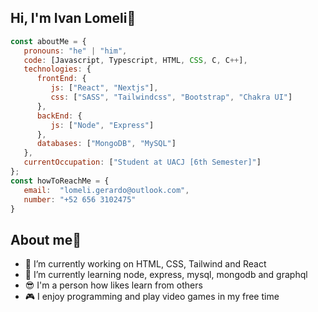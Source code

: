 ## Hi, I'm Ivan Lomeli👋
```javascript
const aboutMe = {
   pronouns: "he" | "him",
   code: [Javascript, Typescript, HTML, CSS, C, C++],
   technologies: {
      frontEnd: {
         js: ["React", "Nextjs"],
         css: ["SASS", "Tailwindcss", "Bootstrap", "Chakra UI"]
      },
      backEnd: {
         js: ["Node", "Express"]
      },
      databases: ["MongoDB", "MySQL"]
   },
   currentOccupation: ["Student at UACJ [6th Semester]"]
};
const howToReachMe = {
   email:  "lomeli.gerardo@outlook.com",
   number: "+52 656 3102475"
}
```
## About me🤯
- 🔭 I’m currently working on HTML, CSS, Tailwind and React
- 🌱 I’m currently learning node, express, mysql, mongodb and graphql
- 😎 I'm a person how likes learn from others
- 🎮 I enjoy programming and play video games in my free time
